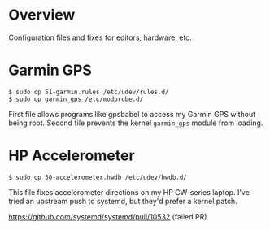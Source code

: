 # Overview

Configuration files and fixes for editors, hardware, etc.

# Garmin GPS

    $ sudo cp 51-garmin.rules /etc/udev/rules.d/
    $ sudo cp garmin_gps /etc/modprobe.d/

First file allows programs like gpsbabel to access my Garmin GPS without being
root.  Second file prevents the kernel `garmin_gps` module from loading.

# HP Accelerometer

    $ sudo cp 50-accelerometer.hwdb /etc/udev/hwdb.d/

This file fixes accelerometer directions on my HP CW-series laptop.  I've
tried an upstream push to systemd, but they'd prefer a kernel patch.

https://github.com/systemd/systemd/pull/10532 (failed PR)
